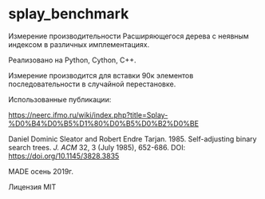 # splay_benchmark
Измерение производительности Расширяющегося дерева с неявным индексом в различных имплементациях.

Реализовано на Python, Cython, C++.

Измерение производится для вставки 90к элементов последовательности в случайной перестановке.

Использованные публикации:

https://neerc.ifmo.ru/wiki/index.php?title=Splay-%D0%B4%D0%B5%D1%80%D0%B5%D0%B2%D0%BE


Daniel Dominic Sleator and Robert Endre Tarjan. 1985. Self-adjusting binary search trees.
<em>J. ACM</em> 32, 3 (July 1985), 652-686. DOI: https://doi.org/10.1145/3828.3835


MADE осень 2019г.

Лицензия MIT
